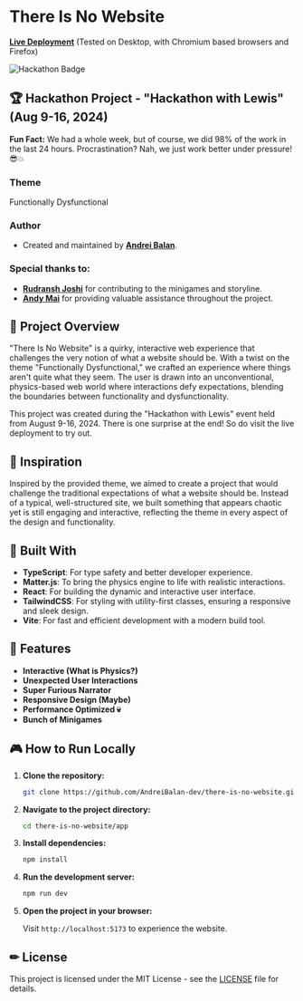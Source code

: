 # There Is No Website

**[Live Deployment](https://thereisnoweb.site/)** (Tested on Desktop, with Chromium based browsers and Firefox)

![Hackathon Badge](https://img.shields.io/badge/Hackathon-Hackathon_with_Lewis_2024-blue)

## :trophy: Hackathon Project - "Hackathon with Lewis" (Aug 9-16, 2024)

**Fun Fact:** We had a whole week, but of course, we did 98% of the work in the last 24 hours. Procrastination? Nah, we just work better under pressure! 😎💥

### Theme
Functionally Dysfunctional

### Author
- Created and maintained by **[Andrei Balan](https://www.linkedin.com/in/andrei-balan-dev/)**.

### Special thanks to:
- **[Rudransh Joshi](https://linkedin.com/in/rudraxd/)** for contributing to the minigames and storyline.
- **[Andy Mai](https://www.linkedin.com/in/andy-m-883830231/)** for providing valuable assistance throughout the project.


## 🚀 Project Overview

"There Is No Website" is a quirky, interactive web experience that challenges the very notion of what a website should be. With a twist on the theme "Functionally Dysfunctional," we crafted an experience where things aren't quite what they seem. The user is drawn into an unconventional, physics-based web world where interactions defy expectations, blending the boundaries between functionality and dysfunctionality.

This project was created during the "Hackathon with Lewis" event held from August 9-16, 2024.
There is one surprise at the end! So do visit the live deployment to try out.

## 🌟 Inspiration

Inspired by the provided theme, we aimed to create a project that would challenge the traditional expectations of what a website should be. Instead of a typical, well-structured site, we built something that appears chaotic yet is still engaging and interactive, reflecting the theme in every aspect of the design and functionality.

## 🔧 Built With

- **TypeScript**: For type safety and better developer experience.
- **Matter.js**: To bring the physics engine to life with realistic interactions.
- **React**: For building the dynamic and interactive user interface.
- **TailwindCSS**: For styling with utility-first classes, ensuring a responsive and sleek design.
- **Vite**: For fast and efficient development with a modern build tool.

## 🧩 Features

- **Interactive (What is Physics?)**
- **Unexpected User Interactions**
- **Super Furious Narrator**
- **Responsive Design (Maybe)**
- **Performance Optimized :skull:**
- **Bunch of Minigames**

## 🎮 How to Run Locally

1. **Clone the repository:**

   ```bash
   git clone https://github.com/AndreiBalan-dev/there-is-no-website.git
   ```

2. **Navigate to the project directory:**

   ```bash
   cd there-is-no-website/app
   ```

3. **Install dependencies:**

   ```bash
   npm install
   ```

4. **Run the development server:**

   ```bash
   npm run dev
   ```

5. **Open the project in your browser:**

   Visit `http://localhost:5173` to experience the website.


## ✏ License

This project is licensed under the MIT License - see the [LICENSE](./LICENSE) file for details.
